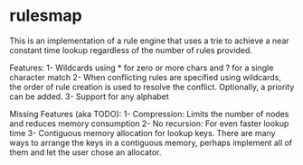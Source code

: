 # rulesmap
This is an implementation of a rule engine that uses a trie to achieve a near constant time lookup regardless of the number of rules provided.

Features:
1- Wildcards using * for zero or more chars and ? for a single character match
2- When conflicting rules are specified using wildcards, the order of rule creation is used to resolve the conflict. Optionally, a priority can be added.
3- Support for any alphabet

Missing Features (aka TODO):
1- Compression: Limits the number of nodes and reduces memory consumption
2- No recursion: For even faster lookup time
3- Contiguous memory allocation for lookup keys. There are many ways to arrange the keys in a contiguous memory, perhaps implement all of them and let the user
chose an allocator.
